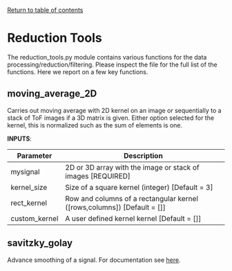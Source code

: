 [Return to table of contents](index.md)<br/>
# Reduction Tools
The reduction_tools.py module contains various functions for the data processing/reduction/filtering.
Please inspect the file for the full list of the functions. Here we report on a few key functions.

## moving_average_2D
Carries out moving average with 2D kernel on an image or sequentially to a stack of ToF images if a 3D matrix is given. Either option selected for the kernel, this is normalized such as the sum of elements is one.

__INPUTS__:

|Parameter| Description|
|----------|------------|
| mysignal | 2D or 3D array with the image or stack of images [REQUIRED]|
| kernel_size | Size of a square kernel (integer) [Default = 3]|
| rect_kernel | Row and columns of a rectangular kernel ([rows,columns])  [Default = []]|
| custom_kernel | A user defined kernel kernel [Default = []]|

## savitzky_golay
Advance smoothing of a signal. For documentation see [here](https://scipy-cookbook.readthedocs.io/items/SavitzkyGolay.html).
